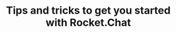 ---
title: Tips and tricks to get you started with Rocket.Chat
description: In this webinar you will find various tips and tricks to start using Rocket.Chat today!
webinarID: 002
dateEvent: 2018-07-7 10:00:00
webinarURL: https://youtube.com/embed/aeMgkHpSWr0
bgSize: cover
bgColor: 030c1a
gmt: -3
language: USA
cover: https://img.youtube.com/vi/aeMgkHpSWr0/maxresdefault.jpg
categories:
  - Webinars
---